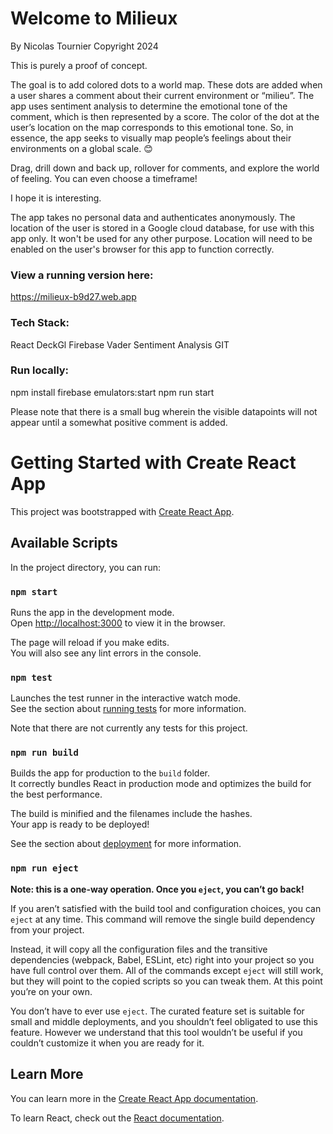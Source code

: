 # Welcome to Milieux

By Nicolas Tournier Copyright 2024

This is purely a proof of concept.

The goal is to add colored dots to a world map. These dots are added when a user shares a comment about their current environment or “milieu”.
The app uses sentiment analysis to determine the emotional tone of the comment, which is then represented by a score. The color of the dot at the user’s location on the map corresponds to this emotional tone.
So, in essence, the app seeks to visually map people’s feelings about their environments on a global scale. 😊

Drag, drill down and back up, rollover for comments, and explore the world of feeling. You can even choose a timeframe!

I hope it is interesting.

The app takes no personal data and authenticates anonymously.
The location of the user is stored in a Google cloud database, for use with this app only. It won't be used for any other purpose.
Location will need to be enabled on the user's browser for this app to function correctly.

### View a running version here:

https://milieux-b9d27.web.app


### Tech Stack:

React
DeckGl
Firebase
Vader Sentiment Analysis
GIT

### Run locally:

npm install
firebase emulators:start
npm run start

Please note that there is a small bug wherein the visible datapoints will not appear until a somewhat positive comment is added.


# Getting Started with Create React App

This project was bootstrapped with [Create React App](https://github.com/facebook/create-react-app).

## Available Scripts

In the project directory, you can run:

### `npm start`

Runs the app in the development mode.\
Open [http://localhost:3000](http://localhost:3000) to view it in the browser.

The page will reload if you make edits.\
You will also see any lint errors in the console.

### `npm test`

Launches the test runner in the interactive watch mode.\
See the section about [running tests](https://facebook.github.io/create-react-app/docs/running-tests) for more information.

Note that there are not currently any tests for this project.

### `npm run build`

Builds the app for production to the `build` folder.\
It correctly bundles React in production mode and optimizes the build for the best performance.

The build is minified and the filenames include the hashes.\
Your app is ready to be deployed!

See the section about [deployment](https://facebook.github.io/create-react-app/docs/deployment) for more information.

### `npm run eject`

**Note: this is a one-way operation. Once you `eject`, you can’t go back!**

If you aren’t satisfied with the build tool and configuration choices, you can `eject` at any time. This command will remove the single build dependency from your project.

Instead, it will copy all the configuration files and the transitive dependencies (webpack, Babel, ESLint, etc) right into your project so you have full control over them. All of the commands except `eject` will still work, but they will point to the copied scripts so you can tweak them. At this point you’re on your own.

You don’t have to ever use `eject`. The curated feature set is suitable for small and middle deployments, and you shouldn’t feel obligated to use this feature. However we understand that this tool wouldn’t be useful if you couldn’t customize it when you are ready for it.

## Learn More

You can learn more in the [Create React App documentation](https://facebook.github.io/create-react-app/docs/getting-started).

To learn React, check out the [React documentation](https://reactjs.org/).
